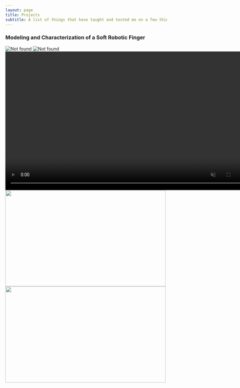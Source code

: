```yaml
---
layout: page
title: Projects
subtitle: A list of things that have taught and tested me on a few things
---
```


### Modeling and Characterization of a Soft Robotic Finger

<div class="text-center">
	<img src="{{ 'assets/img/RRR_model.JPG' | relative_url }}" alt="Not found" />
	<img src="{{ 'assets/img/RRR_totalfinger.JPG' | relative_url }}" alt="Not found" />
</div>

<video width="768" height="432" autoplay muted>
  <source src="{{ 'assets/img/extension_onlyT3_Trim.mp4' | relative_url }}" alt="Not found" type="video/mp4">
Your browser does not support the video tag.
</video>

<div class="slider">   
    <div class="image-container">    
	    <img src="{{ 'assets/img/RRR_model.JPG' | relative_url }}" class="slide" width="500" height="300" />
        <img src="{{ 'assets/img/RRR_totalfinger.JPG' | relative_url }}" class="slide" width="500" height="300" />
    </div>
</div>
  
